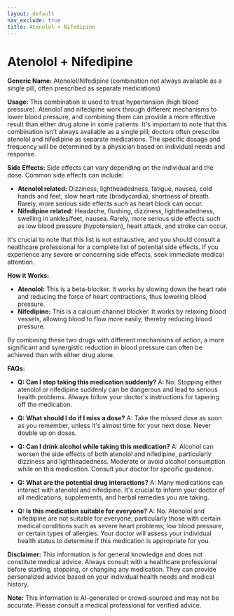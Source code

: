 ```yaml
---
layout: default
nav_exclude: true
title: Atenolol + Nifedipine
---
```


# Atenolol + Nifedipine

**Generic Name:** Atenolol/Nifedipine (combination not always available as a single pill, often prescribed as separate medications)

**Usage:**  This combination is used to treat hypertension (high blood pressure).  Atenolol and nifedipine work through different mechanisms to lower blood pressure, and combining them can provide a more effective result than either drug alone in some patients.  It's important to note that this combination isn't always available as a single pill; doctors often prescribe atenolol and nifedipine as separate medications.  The specific dosage and frequency will be determined by a physician based on individual needs and response.

**Side Effects:**  Side effects can vary depending on the individual and the dose.  Common side effects can include:

* **Atenolol related:** Dizziness, lightheadedness, fatigue, nausea, cold hands and feet, slow heart rate (bradycardia), shortness of breath.  Rarely, more serious side effects such as heart block can occur.
* **Nifedipine related:** Headache, flushing, dizziness, lightheadedness, swelling in ankles/feet, nausea.  Rarely, more serious side effects such as low blood pressure (hypotension), heart attack, and stroke can occur.

It's crucial to note that this list is not exhaustive, and you should consult a healthcare professional for a complete list of potential side effects.  If you experience any severe or concerning side effects, seek immediate medical attention.


**How it Works:**

* **Atenolol:** This is a beta-blocker. It works by slowing down the heart rate and reducing the force of heart contractions, thus lowering blood pressure.
* **Nifedipine:** This is a calcium channel blocker. It works by relaxing blood vessels, allowing blood to flow more easily, thereby reducing blood pressure.

By combining these two drugs with different mechanisms of action, a more significant and synergistic reduction in blood pressure can often be achieved than with either drug alone.


**FAQs:**

* **Q: Can I stop taking this medication suddenly?**  A: No.  Stopping either atenolol or nifedipine suddenly can be dangerous and lead to serious health problems.  Always follow your doctor's instructions for tapering off the medication.

* **Q: What should I do if I miss a dose?** A: Take the missed dose as soon as you remember, unless it's almost time for your next dose.  Never double up on doses.

* **Q: Can I drink alcohol while taking this medication?** A:  Alcohol can worsen the side effects of both atenolol and nifedipine, particularly dizziness and lightheadedness.  Moderate or avoid alcohol consumption while on this medication.  Consult your doctor for specific guidance.

* **Q: What are the potential drug interactions?** A:  Many medications can interact with atenolol and nifedipine.  It's crucial to inform your doctor of all medications, supplements, and herbal remedies you are taking.

* **Q:  Is this medication suitable for everyone?** A: No.  Atenolol and nifedipine are not suitable for everyone, particularly those with certain medical conditions such as severe heart problems, low blood pressure, or certain types of allergies.  Your doctor will assess your individual health status to determine if this medication is appropriate for you.

**Disclaimer:** This information is for general knowledge and does not constitute medical advice.  Always consult with a healthcare professional before starting, stopping, or changing any medication.  They can provide personalized advice based on your individual health needs and medical history.


**Note:** This information is AI-generated or crowd-sourced and may not be accurate. Please consult a medical professional for verified advice.